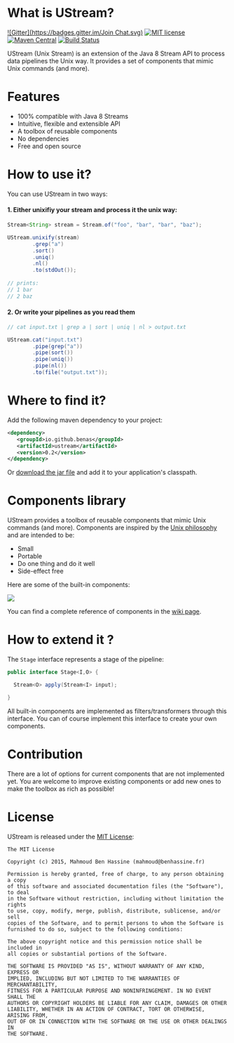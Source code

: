 # What is UStream?

[![Gitter](https://badges.gitter.im/Join Chat.svg)](https://gitter.im/benas/ustream?utm_source=badge&utm_medium=badge&utm_campaign=pr-badge&utm_content=badge)
[![MIT license](http://img.shields.io/badge/license-MIT-brightgreen.svg?style=flat)](http://opensource.org/licenses/MIT)
[![Maven Central](https://maven-badges.herokuapp.com/maven-central/io.github.benas/ustream/badge.svg?style=flat)](http://search.maven.org/#artifactdetails|io.github.benas|ustream|0.2|)
[![Build Status](https://travis-ci.org/benas/ustream.svg?branch=master)](https://travis-ci.org/benas/ustream)

UStream (Unix Stream) is an extension of the Java 8 Stream API to process data pipelines the Unix way.
It provides a set of components that mimic Unix commands (and more).

# Features

* 100% compatible with Java 8 Streams
* Intuitive, flexible and extensible API
* A toolbox of reusable components
* No dependencies
* Free and open source

# How to use it?

You can use UStream in two ways:

#### 1. Either unixifiy your stream and process it the unix way:

```java
Stream<String> stream = Stream.of("foo", "bar", "bar", "baz");

UStream.unixify(stream)
        .grep("a")
        .sort()
        .uniq()
        .nl()
        .to(stdOut());
        
// prints:
// 1 bar
// 2 baz
```

#### 2. Or write your pipelines as you read them

```java
// cat input.txt | grep a | sort | uniq | nl > output.txt

UStream.cat("input.txt")
        .pipe(grep("a"))
        .pipe(sort())
        .pipe(uniq())
        .pipe(nl())
        .to(file("output.txt"));
```

# Where to find it?

Add the following maven dependency to your project:

 ```xml
<dependency>
    <groupId>io.github.benas</groupId>
    <artifactId>ustream</artifactId>
    <version>0.2</version>
</dependency>
 ```

Or [download the jar file](https://oss.sonatype.org/content/groups/public/io/github/benas/ustream/0.2/ustream-0.2.jar) and add it to your application's classpath.

# Components library

UStream provides a toolbox of reusable components that mimic Unix commands (and more).
Components are inspired by the [Unix philosophy](https://en.wikipedia.org/wiki/Unix_philosophy#Mike_Gancarz:_The_UNIX_Philosophy) and are intended to be:

* Small
* Portable
* Do one thing and do it well
* Side-effect free

Here are some of the built-in components:

![](https://github.com/benas/ustream/raw/master/ustream.jpeg)

You can find a complete reference of components in the [wiki page](https://github.com/benas/ustream/wiki).

# How to extend it ?

The `Stage` interface represents a stage of the pipeline:

```java
public interface Stage<I,O> {

  Stream<O> apply(Stream<I> input);

}
```

All built-in components are implemented as filters/transformers through this interface.
You can of course implement this interface to create your own components.

# Contribution

There are a lot of options for current components that are not implemented yet.
You are welcome to improve existing components or add new ones to make the toolbox as rich as possible!

# License

 UStream is released under the [MIT License](http://opensource.org/licenses/mit-license.php/):

 ```
 The MIT License

 Copyright (c) 2015, Mahmoud Ben Hassine (mahmoud@benhassine.fr)

 Permission is hereby granted, free of charge, to any person obtaining a copy
 of this software and associated documentation files (the "Software"), to deal
 in the Software without restriction, including without limitation the rights
 to use, copy, modify, merge, publish, distribute, sublicense, and/or sell
 copies of the Software, and to permit persons to whom the Software is
 furnished to do so, subject to the following conditions:

 The above copyright notice and this permission notice shall be included in
 all copies or substantial portions of the Software.

 THE SOFTWARE IS PROVIDED "AS IS", WITHOUT WARRANTY OF ANY KIND, EXPRESS OR
 IMPLIED, INCLUDING BUT NOT LIMITED TO THE WARRANTIES OF MERCHANTABILITY,
 FITNESS FOR A PARTICULAR PURPOSE AND NONINFRINGEMENT. IN NO EVENT SHALL THE
 AUTHORS OR COPYRIGHT HOLDERS BE LIABLE FOR ANY CLAIM, DAMAGES OR OTHER
 LIABILITY, WHETHER IN AN ACTION OF CONTRACT, TORT OR OTHERWISE, ARISING FROM,
 OUT OF OR IN CONNECTION WITH THE SOFTWARE OR THE USE OR OTHER DEALINGS IN
 THE SOFTWARE.
 ```
